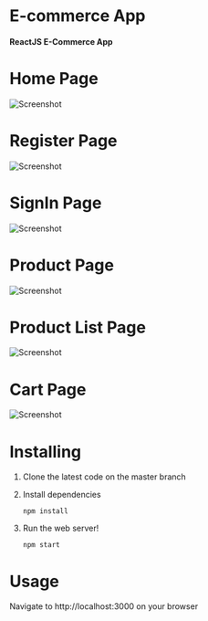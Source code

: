 # E-commerce App

#### ReactJS E-Commerce App 

# Home Page
![Screenshot](/src/Assets/home.png)

# Register Page
![Screenshot](/src/Assets/register.png)

# SignIn Page
![Screenshot](/src/Assets/signin.png)

# Product Page
![Screenshot](/src/Assets/product.png)

# Product List Page
![Screenshot](/src/Assets/productlist.png)

# Cart Page
![Screenshot](/src/Assets/cart.png)

#  Installing
1. Clone the latest code on the master branch
2. Install dependencies

   `npm install`

3. Run the web server!

    `npm start`

#  Usage
Navigate to http://localhost:3000 on your browser